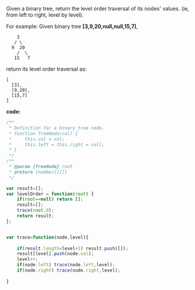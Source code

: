 Given a binary tree, return the level order traversal of its nodes' values. (ie, from left to right, level by level).

For example:
Given binary tree **[3,9,20,null,null,15,7]**,
```
    3
   / \
  9  20
    /  \
   15   7
```
return its level order traversal as:
```
[
  [3],
  [9,20],
  [15,7]
]
```

**code:**

```js
/**
 * Definition for a binary tree node.
 * function TreeNode(val) {
 *     this.val = val;
 *     this.left = this.right = null;
 * }
 */
/**
 * @param {TreeNode} root
 * @return {number[][]}
 */

var result=[];
var levelOrder = function(root) {
    if(root==null) return [];
    result=[];
    trace(root,0);
    return result;
};


var trace=function(node,level){
    
    if(result.length<level+1) result.push([]);
    result[level].push(node.val);
    level++;
    if(node.left) trace(node.left,level);
    if(node.right) trace(node.right,level);
 
}
```